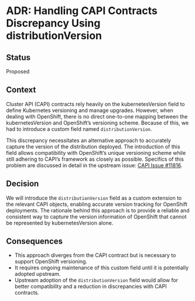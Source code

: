 # ADR: Handling CAPI Contracts Discrepancy Using distributionVersion

## Status

Proposed

## Context

Cluster API (CAPI) contracts rely heavily on the kubernetesVersion field to define Kubernetes versioning and manage upgrades. However, when dealing with OpenShift, there is no direct one-to-one mapping between the kubernetesVersion and OpenShift’s versioning scheme. Because of this, we had to introduce a custom field named `distributionVersion`.

This discrepancy necessitates an alternative approach to accurately capture the version of the distribution deployed. The introduction of this field allows compatibility with OpenShift’s unique versioning scheme while still adhering to CAPI’s framework as closely as possible. Specifics of this problem are discussed in detail in the upstream issue: [CAPI Issue #11816](https://github.com/kubernetes-sigs/cluster-api/issues/11816).

## Decision

We will introduce the `distributionVersion` field as a custom extension to the relevant CAPI objects, enabling accurate version tracking for OpenShift deployments. The rationale behind this approach is to provide a reliable and consistent way to capture the version information of OpenShift that cannot be represented by kubernetesVersion alone.

## Consequences

- This approach diverges from the CAPI contract but is necessary to support OpenShift versioning.
- It requires ongoing maintenance of this custom field until it is potentially adopted upstream.
- Upstream adoption of the `distributionVersion` field would allow for better compatibility and a reduction in discrepancies with CAPI contracts.
